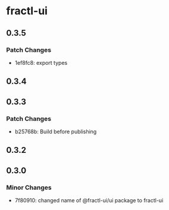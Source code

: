 # fractl-ui

## 0.3.5

### Patch Changes

- 1ef8fc8: export types

## 0.3.4

## 0.3.3

### Patch Changes

- b25768b: Build before publishing

## 0.3.2

## 0.3.0

### Minor Changes

- 7f80910: changed name of @fractl-ui/ui package to fractl-ui
